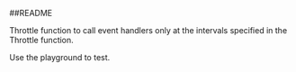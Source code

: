 ##README

Throttle function to call event handlers only at the intervals specified in the Throttle function.

Use the playground to test.